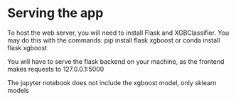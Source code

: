 # Serving the app

To host the web server, you will need to install Flask and XGBClassifier.
You may do this with the commands:
pip install flask xgboost or conda install flask xgboost

You will have to serve the flask backend on your machine, as the frontend makes requests to 127.0.0.1:5000

The jupyter notebook does not include the xgboost model, only sklearn models
